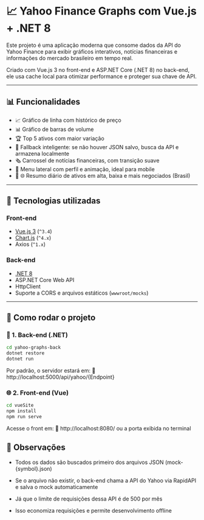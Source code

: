 # 📈 Yahoo Finance Graphs com Vue.js + .NET 8

Este projeto é uma aplicação moderna que consome dados da API do Yahoo Finance para exibir gráficos interativos, notícias financeiras e informações do mercado brasileiro em tempo real.

Criado com Vue.js 3 no front-end e ASP.NET Core (.NET 8) no back-end, ele usa cache local para otimizar performance e proteger sua chave de API.

---

## 📊 Funcionalidades

- 📈 Gráfico de linha com histórico de preço
- 📊 Gráfico de barras de volume
- 🏆 Top 5 ativos com maior variação
- 🧠 Fallback inteligente: se não houver JSON salvo, busca da API e armazena localmente
- 🗞️ Carrossel de notícias financeiras, com transição suave
- 📱 Menu lateral com perfil e animação, ideal para mobile
- 📱 🌐 Resumo diário de ativos em alta, baixa e mais negociados (Brasil)

---

## 🧰 Tecnologias utilizadas

### Front-end
- [Vue.js 3](https://vuejs.org/) (`^3.4`)
- [Chart.js](https://www.chartjs.org/) (`^4.x`)
- Axios (`^1.x`)

### Back-end
- [.NET 8](https://dotnet.microsoft.com/en-us/download/dotnet/6.0)
- ASP.NET Core Web API
- HttpClient
- Suporte a CORS e arquivos estáticos (`wwwroot/mocks`)

---

## 🚀 Como rodar o projeto

### 🔧 1. Back-end (.NET)

```bash
cd yahoo-graphs-back
dotnet restore
dotnet run
```

Por padrão, o servidor estará em:
📍 http://localhost:5000/api/yahoo/{Endpoint}

### 🌐 2. Front-end (Vue)
```bash
cd vueSite
npm install
npm run serve
```

Acesse o front em:
📍 http://localhost:8080/ ou a porta exibida no terminal

## 🧠 Observações

  -  Todos os dados são buscados primeiro dos arquivos JSON (mock-{symbol}.json)

  -  Se o arquivo não existir, o back-end chama a API do Yahoo via RapidAPI e salva o mock automaticamente

  -  Já que o limite de requisições dessa API é de 500 por mês 

  - Isso economiza requisições e permite desenvolvimento offline
